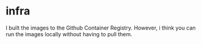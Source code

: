 # infra

I built the images to the Github Container Registry. However, i think you can run the images locally without having to pull them.


